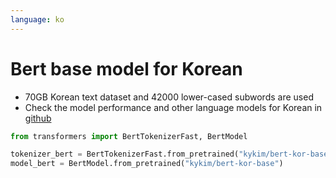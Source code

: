 ```yaml
---
language: ko
---
```


# Bert base model for Korean

* 70GB Korean text dataset and 42000 lower-cased subwords are used
* Check the model performance and other language models for Korean in [github](https://github.com/kiyoungkim1/LM-kor)

```python
from transformers import BertTokenizerFast, BertModel

tokenizer_bert = BertTokenizerFast.from_pretrained("kykim/bert-kor-base")
model_bert = BertModel.from_pretrained("kykim/bert-kor-base")
```
